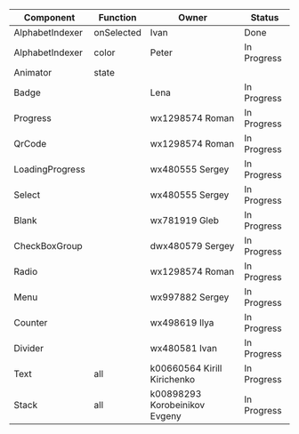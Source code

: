 | Component | Function | Owner | Status |
| --------- | -------- | ----- | ------ |
| AlphabetIndexer | onSelected | Ivan | Done |
| AlphabetIndexer | color | Peter | In Progress |
| Animator | state |  |  |
| Badge |      | Lena | In Progress |
| Progress |      | wx1298574  Roman | In Progress |
| QrCode |      | wx1298574 Roman | In Progress |
| LoadingProgress |      | wx480555 Sergey| In Progress |
| Select |      | wx480555 Sergey| In Progress |
| Blank |      | wx781919 Gleb| In Progress |
| CheckBoxGroup |      | dwx480579 Sergey| In Progress |
| Radio |      | wx1298574 Roman | In Progress |
| Menu |      | wx997882 Sergey| In Progress |
| Counter |      | wx498619 Ilya | In Progress |
| Divider|      | wx480581 Ivan| In Progress |
| Text | all | k00660564 Kirill Kirichenko | In Progress |
| Stack | all | k00898293 Korobeinikov Evgeny | In Progress |

